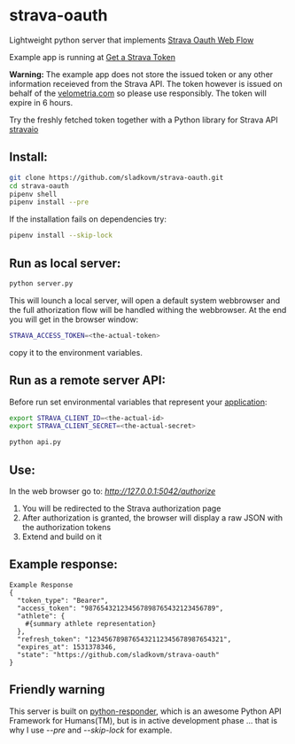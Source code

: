 # strava-oauth
Lightweight python server that implements [Strava Oauth Web Flow](http://developers.strava.com/docs/authentication/)


Example app is running at [Get a Strava Token](http://velometria.com/strava-oauth/authorize)

**Warning:** The example app does not store the issued token or any other information receieved from the Strava API. The token however is issued on behalf of the [velometria.com](http://velometria.com) so please use responsibly. The token will expire in 6 hours.

Try the freshly fetched token together with a Python library for Strava API [stravaio](https://github.com/sladkovm/stravaio)

## Install:

```bash
git clone https://github.com/sladkovm/strava-oauth.git
cd strava-oauth
pipenv shell
pipenv install --pre
```

If the installation fails on dependencies try:

```bash
pipenv install --skip-lock
```

## Run as local server:

```python
python server.py
```

This will lounch a local server, will open a default system webbrowser and the full athorization flow will be
handled withing the webbrowser. At the end you will get in the browser window:

```bash
STRAVA_ACCESS_TOKEN=<the-actual-token>
```
copy it to the environment variables.

## Run as a remote server API:

Before run set environmental variables that represent your [application](https://www.strava.com/settings/api):

```bash
export STRAVA_CLIENT_ID=<the-actual-id>
export STRAVA_CLIENT_SECRET=<the-actual-secret>
```

```python
python api.py
```

## Use:

In the web browser go to: *http://127.0.0.1:5042/authorize*

1. You will be redirected to the Strava authorization page
2. After authorization is granted, the browser will display a raw JSON with the authorization tokens
3. Extend and build on it

## Example response:

```
Example Response
{
  "token_type": "Bearer",
  "access_token": "987654321234567898765432123456789",
  "athlete": {
    #{summary athlete representation}
  },
  "refresh_token": "1234567898765432112345678987654321",
  "expires_at": 1531378346,
  "state": "https://github.com/sladkovm/strava-oauth"
}
```

## Friendly warning
This server is built on [python-responder](https://github.com/kennethreitz/responder), which is an awesome Python API Framework for Humans(TM), but is in active development phase ... that is why I use *--pre* and *--skip-lock* for example.

